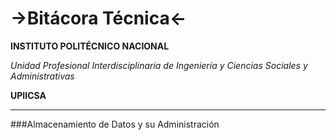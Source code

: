 ->Bitácora Técnica<-
===================

**INSTITUTO POLITÉCNICO NACIONAL**

*Unidad Profesional Interdisciplinaria de Ingeniería y Ciencias Sociales y Administrativas*

**UPIICSA**

-------------------------------------------
###Almacenamiento de Datos y su Administración

